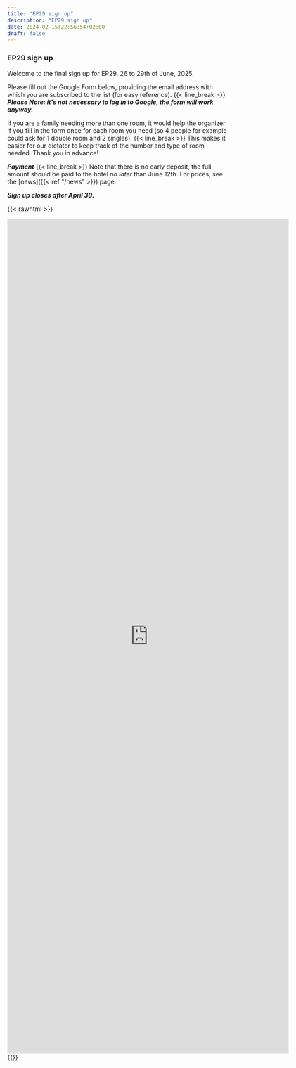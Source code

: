 ```yaml
---
title: "EP29 sign up"
description: "EP29 sign up"
date: 2024-02-15T22:56:54+02:00
draft: false
---
```

### EP29 sign up
Welcome to the final sign up for EP29, 26 to 29th of June, 2025.

Please fill out the Google Form below, providing the email address with which you are subscribed 
to the list (for easy reference).
{{<  line_break >}} 
_**Please Note: it's not necessary to log in to Google, the form will work anyway.**_

If you are a family needing more than one room, it would help the organizer if you fill in the 
form once for each room you need (so 4 people for example could ask for 1 double room and 2 singles).
{{< line_break >}}
This makes it easier for our dictator to keep track of the number and type of room needed. Thank you in advance!

_**Payment**_
{{< line_break >}}
Note that there is no early deposit, the full amount should be paid to the hotel _no later_ than June 12th.
For prices, see the [news]({{< ref "/news" >}}) page.

_**Sign up closes after April 30.**_


{{< rawhtml >}}
<iframe src="https://docs.google.com/forms/d/e/1FAIpQLSesG3ReR1PpEy36kbVlEDMry63RS0R6futdbmZdkfa8PTq0zQ/viewform?embedded=true" width="640" height="1900" frameborder="0" marginheight="0" marginwidth="0">Laden…</iframe>
{{</ rawhtml >}}
